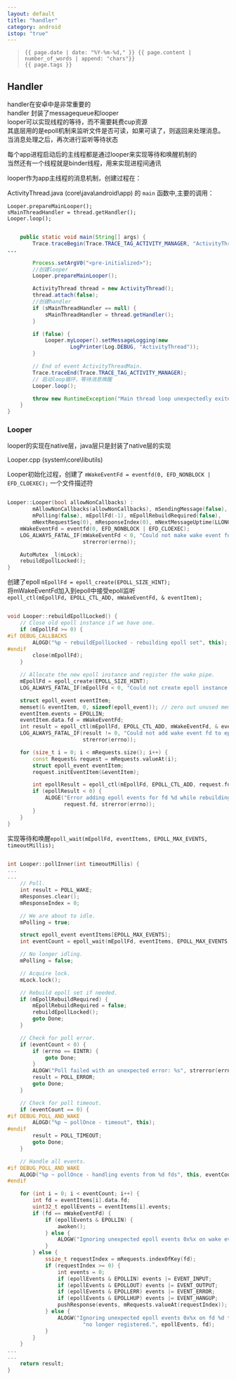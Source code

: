 ```yaml
---
layout: default
title: "handler"
category: android
istop: "true"
---
```


>     {{ page.date | date: "%Y-%m-%d," }} {{ page.content | number_of_words | append: "chars"}}
>     {{ page.tags }}

## Handler
handler在安卓中是非常重要的  
handler 封装了messagequeue和looper  
looper可以实现线程的等待，而不需要耗费cup资源  
其底层用的是epoll机制来监听文件是否可读，如果可读了，则返回来处理消息。当消息处理之后，再次进行监听等待状态  


每个app进程启动后的主线程都是通过looper来实现等待和唤醒机制的  
当然还有一个线程就是binder线程，用来实现进程间通讯  

looper作为app主线程的消息机制，创建过程在：

ActivityThread.java (core\java\android\app) 的 `main` 函数中,主要的调用：

`Looper.prepareMainLooper();`  
`sMainThreadHandler = thread.getHandler();`  
`Looper.loop(); `  

``` java

    public static void main(String[] args) {
        Trace.traceBegin(Trace.TRACE_TAG_ACTIVITY_MANAGER, "ActivityThreadMain");
...

        Process.setArgV0("<pre-initialized>");
        //创建looper
        Looper.prepareMainLooper();

        ActivityThread thread = new ActivityThread();
        thread.attach(false);
        //创建handler
        if (sMainThreadHandler == null) {
            sMainThreadHandler = thread.getHandler();
        }

        if (false) {
            Looper.myLooper().setMessageLogging(new
                    LogPrinter(Log.DEBUG, "ActivityThread"));
        }

        // End of event ActivityThreadMain.
        Trace.traceEnd(Trace.TRACE_TAG_ACTIVITY_MANAGER);
        // 启动loop循环，等待消息唤醒
        Looper.loop();

        throw new RuntimeException("Main thread loop unexpectedly exited");
    }
}

```

### Looper

looper的实现在native层，java层只是封装了native层的实现 

Looper.cpp (system\core\libutils) 

Looper初始化过程，创建了 `mWakeEventFd = eventfd(0, EFD_NONBLOCK | EFD_CLOEXEC);` 一个文件描述符  


``` cpp

Looper::Looper(bool allowNonCallbacks) :
        mAllowNonCallbacks(allowNonCallbacks), mSendingMessage(false),
        mPolling(false), mEpollFd(-1), mEpollRebuildRequired(false),
        mNextRequestSeq(0), mResponseIndex(0), mNextMessageUptime(LLONG_MAX) {
    mWakeEventFd = eventfd(0, EFD_NONBLOCK | EFD_CLOEXEC);
    LOG_ALWAYS_FATAL_IF(mWakeEventFd < 0, "Could not make wake event fd: %s",
                        strerror(errno));

    AutoMutex _l(mLock);
    rebuildEpollLocked();
}

```
创建了epoll `mEpollFd = epoll_create(EPOLL_SIZE_HINT);`  
将mWakeEventFd加入到epoll中接受epoll监听  
`epoll_ctl(mEpollFd, EPOLL_CTL_ADD, mWakeEventFd, & eventItem);`  

``` cpp

void Looper::rebuildEpollLocked() {
    // Close old epoll instance if we have one.
    if (mEpollFd >= 0) {
#if DEBUG_CALLBACKS
        ALOGD("%p ~ rebuildEpollLocked - rebuilding epoll set", this);
#endif
        close(mEpollFd);
    }

    // Allocate the new epoll instance and register the wake pipe.
    mEpollFd = epoll_create(EPOLL_SIZE_HINT);
    LOG_ALWAYS_FATAL_IF(mEpollFd < 0, "Could not create epoll instance: %s", strerror(errno));

    struct epoll_event eventItem;
    memset(& eventItem, 0, sizeof(epoll_event)); // zero out unused members of data field union
    eventItem.events = EPOLLIN;
    eventItem.data.fd = mWakeEventFd;
    int result = epoll_ctl(mEpollFd, EPOLL_CTL_ADD, mWakeEventFd, & eventItem);
    LOG_ALWAYS_FATAL_IF(result != 0, "Could not add wake event fd to epoll instance: %s",
                        strerror(errno));

    for (size_t i = 0; i < mRequests.size(); i++) {
        const Request& request = mRequests.valueAt(i);
        struct epoll_event eventItem;
        request.initEventItem(&eventItem);

        int epollResult = epoll_ctl(mEpollFd, EPOLL_CTL_ADD, request.fd, & eventItem);
        if (epollResult < 0) {
            ALOGE("Error adding epoll events for fd %d while rebuilding epoll set: %s",
                  request.fd, strerror(errno));
        }
    }
}

```

实现等待和唤醒`epoll_wait(mEpollFd, eventItems, EPOLL_MAX_EVENTS, timeoutMillis);`

``` cpp

int Looper::pollInner(int timeoutMillis) {
...
...
    // Poll.
    int result = POLL_WAKE;
    mResponses.clear();
    mResponseIndex = 0;

    // We are about to idle.
    mPolling = true;

    struct epoll_event eventItems[EPOLL_MAX_EVENTS];
    int eventCount = epoll_wait(mEpollFd, eventItems, EPOLL_MAX_EVENTS, timeoutMillis);

    // No longer idling.
    mPolling = false;

    // Acquire lock.
    mLock.lock();

    // Rebuild epoll set if needed.
    if (mEpollRebuildRequired) {
        mEpollRebuildRequired = false;
        rebuildEpollLocked();
        goto Done;
    }

    // Check for poll error.
    if (eventCount < 0) {
        if (errno == EINTR) {
            goto Done;
        }
        ALOGW("Poll failed with an unexpected error: %s", strerror(errno));
        result = POLL_ERROR;
        goto Done;
    }

    // Check for poll timeout.
    if (eventCount == 0) {
#if DEBUG_POLL_AND_WAKE
        ALOGD("%p ~ pollOnce - timeout", this);
#endif
        result = POLL_TIMEOUT;
        goto Done;
    }

    // Handle all events.
#if DEBUG_POLL_AND_WAKE
    ALOGD("%p ~ pollOnce - handling events from %d fds", this, eventCount);
#endif

    for (int i = 0; i < eventCount; i++) {
        int fd = eventItems[i].data.fd;
        uint32_t epollEvents = eventItems[i].events;
        if (fd == mWakeEventFd) {
            if (epollEvents & EPOLLIN) {
                awoken();
            } else {
                ALOGW("Ignoring unexpected epoll events 0x%x on wake event fd.", epollEvents);
            }
        } else {
            ssize_t requestIndex = mRequests.indexOfKey(fd);
            if (requestIndex >= 0) {
                int events = 0;
                if (epollEvents & EPOLLIN) events |= EVENT_INPUT;
                if (epollEvents & EPOLLOUT) events |= EVENT_OUTPUT;
                if (epollEvents & EPOLLERR) events |= EVENT_ERROR;
                if (epollEvents & EPOLLHUP) events |= EVENT_HANGUP;
                pushResponse(events, mRequests.valueAt(requestIndex));
            } else {
                ALOGW("Ignoring unexpected epoll events 0x%x on fd %d that is "
                        "no longer registered.", epollEvents, fd);
            }
        }
    }
...
...
    return result;
}

```







